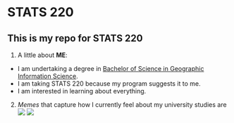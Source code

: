 # STATS 220

## This is my repo for STATS 220

1. A little about **ME**:

* I am undertaking a degree in [Bachelor of Science in Geographic Information Science](https://www.auckland.ac.nz/en/study/study-options/find-a-study-option/geographic-information-science/undergraduate/bsc-geographic-information-science-from-2019.html).
* I am taking STATS 220 because my program suggests it to me.
* I am interested in learning about everything.

2. *Memes* that capture how I currently feel about my university studies are
   ![](https://media.tenor.com/xafxUNhByM4AAAAM/kaito-data.gif)
   ![](https://media.tenor.com/GHlFRgiXXdAAAAAj/school-college.gif)

